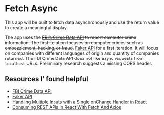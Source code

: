 # Fetch Async

This app will be built to fetch data asynchronously and use the return value to create a meaningful display.

The app uses the ~~[FBI&rsquo;s Crime Data API](https://crime-data-explorer.fr.cloud.gov/pages/docApi) to report computer crime information. The first iteration focuses on computer crimes such as embezzlement, hacking, or fraud.~~ [Faker API](https://fakerapi.it/en) for a first iteration. It will focus on companies with different languages of origin and quantity of companies returned. The FBI Crime Data API does not like async requests from `localhost` URLs. Preliminary research suggests a missing CORS header.

## Resources I&rsquo; found helpful

- [FBI Crime Data API](https://crime-data-explorer.fr.cloud.gov/pages/docApi)
- [Faker API](https://fakerapi.it/en)
- [Handling Multiple Inputs with a Single onChange Handler in React](https://www.pluralsight.com/guides/handling-multiple-inputs-with-single-onchange-handler-react)
- [Consuming REST APIs In React With Fetch And Axios](https://www.smashingmagazine.com/2020/06/rest-api-react-fetch-axios/)

